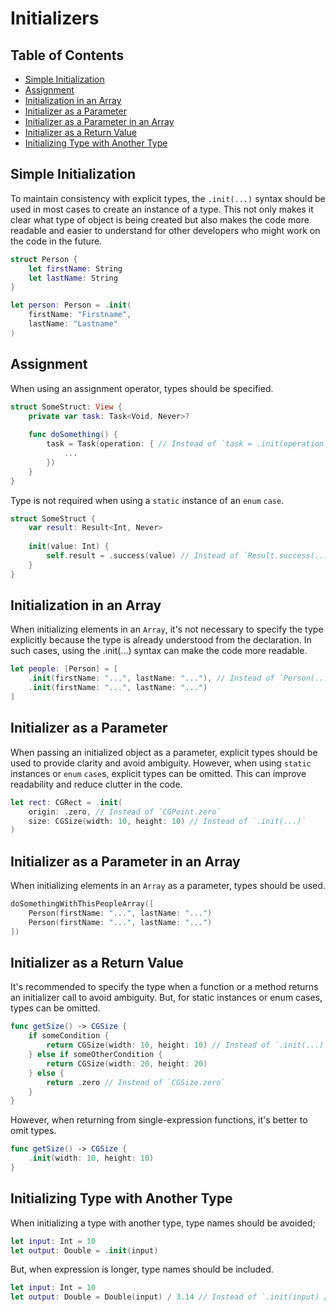 # Initializers

## Table of Contents

- [Simple Initialization](#simple-initialization)
- [Assignment](#assignment)
- [Initialization in an Array](#initialization-in-an-array)
- [Initializer as a Parameter](#initializer-as-a-parameter)
- [Initializer as a Parameter in an Array](#initializer-as-a-parameter-in-an-array)
- [Initializer as a Return Value](#initializer-as-a-return-value)
- [Initializing Type with Another Type](#initializing-type-with-another-type)

## Simple Initialization

To maintain consistency with explicit types, the `.init(...)` syntax should be used in most cases to create an instance of a type. This not only makes it clear what type of object is being created but also makes the code more readable and easier to understand for other developers who might work on the code in the future.

```swift
struct Person {
    let firstName: String
    let lastName: String
}

let person: Person = .init(
    firstName: "Firstname",
    lastName: "Lastname"
)
```

## Assignment

When using an assignment operator, types should be specified.

```swift
struct SomeStruct: View {
    private var task: Task<Void, Never>?
    
    func doSomething() {
        task = Task(operation: { // Instead of `task = .init(operation: ...)`
            ...
        })
    }
}
```

Type is not required when using a `static` instance of an `enum` `case`.

```swift
struct SomeStruct {
    var result: Result<Int, Never>
    
    init(value: Int) {
        self.result = .success(value) // Instead of `Result.success(...)`
    }
}
```

## Initialization in an Array

When initializing elements in an `Array`, it's not necessary to specify the type explicitly because the type is already understood from the declaration. In such cases, using the .init(...) syntax can make the code more readable.

```swift
let people: [Person] = [
    .init(firstName: "...", lastName: "..."), // Instead of `Person(...)`
    .init(firstName: "...", lastName: "...")
]
```

## Initializer as a Parameter

When passing an initialized object as a parameter, explicit types should be used to provide clarity and avoid ambiguity. However, when using `static` instances or `enum` `case`s, explicit types can be omitted. This can improve readability and reduce clutter in the code.

```swift
let rect: CGRect = .init(
    origin: .zero, // Instead of `CGPoint.zero`
    size: CGSize(width: 10, height: 10) // Instead of `.init(...)`
)
```

## Initializer as a Parameter in an Array

When initializing elements in an `Array` as a parameter, types should be used.

```swift
doSomethingWithThisPeopleArray([
    Person(firstName: "...", lastName: "...")
    Person(firstName: "...", lastName: "...")
])
```

## Initializer as a Return Value

It's recommended to specify the type when a function or a method returns an initializer call to avoid ambiguity. But, for static instances or enum cases, types can be omitted.

```swift
func getSize() -> CGSize {
    if someCondition {
        return CGSize(width: 10, height: 10) // Instead of `.init(...)`
    } else if someOtherCondition {
        return CGSize(width: 20, height: 20)
    } else {
        return .zero // Instead of `CGSize.zero`
    }
}
```

However, when returning from single-expression functions, it's better to omit types.

```swift
func getSize() -> CGSize {
    .init(width: 10, height: 10)
}
```

## Initializing Type with Another Type

When initializing a type with another type, type names should be avoided;

```swift
let input: Int = 10
let output: Double = .init(input)
```

But, when expression is longer, type names should be included.

```swift
let input: Int = 10
let output: Double = Double(input) / 3.14 // Instead of `.init(input) / 3.14`
```
